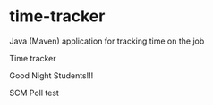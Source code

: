 # time-tracker
Java (Maven) application for tracking time on the job

Time tracker

Good Night Students!!!

SCM Poll test
